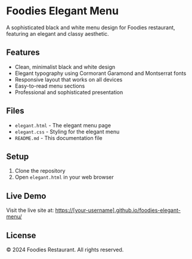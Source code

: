 # Foodies Elegant Menu

A sophisticated black and white menu design for Foodies restaurant, featuring an elegant and classy aesthetic.

## Features

- Clean, minimalist black and white design
- Elegant typography using Cormorant Garamond and Montserrat fonts
- Responsive layout that works on all devices
- Easy-to-read menu sections
- Professional and sophisticated presentation

## Files

- `elegant.html` - The elegant menu page
- `elegant.css` - Styling for the elegant menu
- `README.md` - This documentation file

## Setup

1. Clone the repository
2. Open `elegant.html` in your web browser

## Live Demo

Visit the live site at: [https://[your-username].github.io/foodies-elegant-menu/](https://[your-username].github.io/foodies-elegant-menu/)

## License

© 2024 Foodies Restaurant. All rights reserved. 